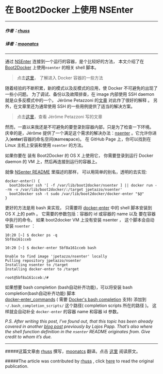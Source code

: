 # 在 Boot2Docker 上使用 NSEnter

***

##### 作者：[rhuss](https://github.com/rhuss)
##### 译者：[moonatcs](http://blog.yege.me/)

***
通过 [NSEnter](https://github.com/jpetazzo/nsenter)  连接到一个运行的容器，是个比较好的方法， 
本文介绍了在 [Boot2Docker](https://github.com/boot2docker/boot2docker) 上使用`nsenter` 的相关 shell 脚本。

>点击[这里](http://www.oschina.net/translate/enter-docker-container?cmp)， 了解进入 Docker 容器的一些方法

随着经验的不断积累，新的模式以及反模式的应用，使 Docker 不可避免的出现了一些小问题。
为了调试、备份以及故障排查，在 image 内部使用 SSH daemon 就是众多反模式中的一个。
Jérôme Petazzoni 的[文章](https://blog.docker.com/2014/06/why-you-dont-need-to-run-sshd-in-docker/) 对此作了很好的解释 。
另外，在文章里还为通常使用 SSH 的一些用例提供了适当的解决方案。

>点击[这里](http://www.oschina.net/translate/why-you-dont-need-to-run-sshd-in-docker?cmp)，查看 Jérôme Petazzoni 写的文章 

然而，一直以来我还是不可避免的要登录到容器内部，只是为了检查一下环境。
庆幸的是，Jérôme 提供了一个满足这个需求的解决办法：[nsenter](https://github.com/jpetazzo/nsenter) 。它允许你进入(**enter**)容器的命名空间(**n**ame**s**pace)。
在 GitHub Page 上，你可以找到在 Linux 主机上安装和使用 `nsenter` 的方法。

如果你要在 装有 Boot2Docker 的 OS X 上使用它，
你需要登录到运行 Docker daemon 的 VM 上，然后再连接到运行的容器上。

就像 [NSenter README](https://github.com/jpetazzo/nsenter#docker-enter-with-boot2docker) 里描述的那样，
可以用简单的别名，透明的去实现:

 	docker-enter() {
      boot2docker ssh '[ -f /var/lib/boot2docker/nsenter ] || docker run --rm -v /var/lib/boot2docker/:/target jpetazzo/nsenter'
      boot2docker ssh -t sudo /var/lib/boot2docker/docker-enter "$@"
    }

更好的方法是用 bash 来实现，
只需要将 [docker-enter](https://gist.github.com/rhuss/a8a40bd143001fd5c83c#file-docker-enter) 中的 shell 脚本安装到 OS X 上的 path 。 
它需要的参数包括：容器的 id 或容器的 name 以及 要在容器中执行的命令。 
如果 boot2docker VM 上没有安装 nsenter ， 这个脚本会自动安装 `nsenter` ：

	10:20 [~] $ docker ps -q
    5bf8a161cceb
    
    10:20 [~] $ docker-enter 5bf8a161cceb bash
    
    Unable to find image 'jpetazzo/nsenter' locally
    Pulling repository jpetazzo/nsenter
    Installing nsenter to /target
    Installing docker-enter to /target
    
    root@5bf8a161cceb:/#

如果想要 bash completion (bash自动补齐功能)，可以将安装 bash completion(bash自动补齐功能) 脚本  
[docker-enter_commands](https://gist.github.com/rhuss/a8a40bd143001fd5c83c#file-docker-enter_commands)
( 需要 [Docker's bash completion](https://github.com/docker/docker/blob/master/contrib/completion/bash/docker) 支持) 
添加到 `~/.bash_completion_scripts/` 这个路径( completion scripts 所在的路径 )。
这样就会自动补全 `docker-enter` 的容器 name 和容器 id 参数。

*P.S. After writing this post,
 I’ve found out, that this topic has been already covered in another [blog post](http://blog.sequenceiq.com/blog/2014/07/05/docker-debug-with-nsenter-on-boot2docker/) previously by Lajos Papp. 
 That’s also where the shell function definition in the `nsenter` README originates from.
 Give credit to whom it’s due.*
 
 ***

#####这篇文章由 [rhuss](https://github.com/rhuss) 撰写，[moonatcs](http://blog.yege.me) 翻译。点击 [这里](http://ro14nd.de/NSEnter-with-Boot2Docker/) 阅读原文。

#####The article was contributed by [rhuss](https://github.com/rhuss) , click [here](http://ro14nd.de/NSEnter-with-Boot2Docker/) to read the original publication.
 
